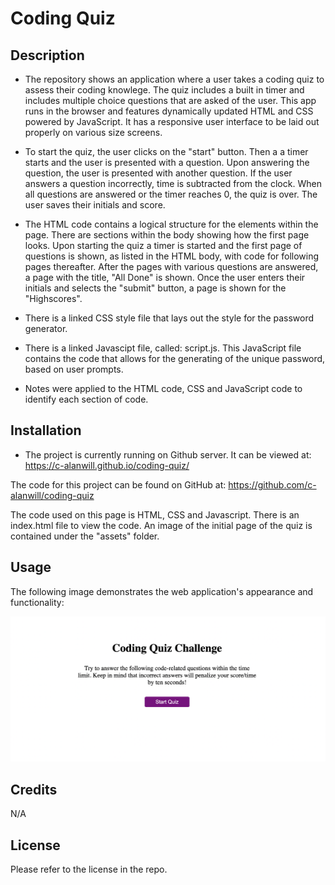 # Coding Quiz

## Description

* The repository shows an application where a user takes a coding quiz to assess their coding knowlege.  The quiz includes a built in timer and includes multiple choice questions that are asked of the user.  This app runs in the browser and features dynamically updated HTML and CSS powered by JavaScript.  It has a responsive user interface to be laid out properly on various size screens.

* To start the quiz, the user clicks on the "start" button.  Then a a timer starts and the user is presented with a question.  Upon answering the question, the user is presented with another question.  If the user answers a question incorrectly, time is subtracted from the clock.  When all questions are answered or the timer reaches 0, the quiz is over.  The user saves their initials and score.

* The HTML code contains a logical structure for the elements within the page.  There are sections within the body showing how the first page looks.  Upon starting the quiz a timer is started and the first page of questions is shown, as listed in the HTML body, with code for following pages thereafter.  After the pages with various questions are answered, a page with the title, "All Done" is shown.  Once the user enters their initials and selects the "submit" button, a page is shown for the "Highscores".  

* There is a linked CSS style file that lays out the style for the password generator.

* There is a linked Javascipt file, called: script.js.  This JavaScript file contains the code that allows for the generating of the unique password, based on user prompts. 

* Notes were applied to the HTML code, CSS and JavaScript code to identify each section of code. 


## Installation

* The project is currently running on Github server.  It can be viewed at: https://c-alanwill.github.io/coding-quiz/

The code for this project can be found on GitHub at: https://github.com/c-alanwill/coding-quiz

The code used on this page is HTML, CSS and Javascript.  There is an index.html file to view the code.  An image of the initial page of the quiz is contained under the "assets" folder.

## Usage

The following image demonstrates the web application's appearance and functionality:

![Quiz Page](./assets/04-web-api.png)

## Credits

N/A

## License

Please refer to the license in the repo.